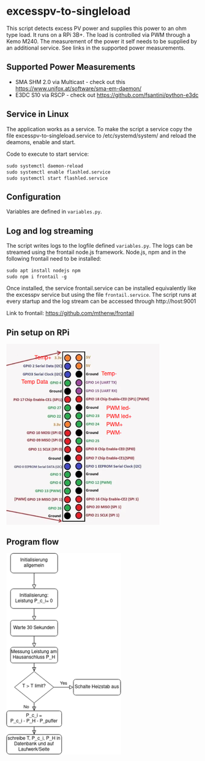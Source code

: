 # excesspv-to-singleload
This script detects excess PV power and supplies this power to an ohm type load. It runs on a RPi 3B+. The load is controlled via PWM through a Kemo M240. The measurement of the power it self needs to be supplied by an additional service. See links in the supported power measurements.

## Supported Power Measurements
* SMA SHM 2.0 via Multicast - check out this https://www.unifox.at/software/sma-em-daemon/
* E3DC S10 via RSCP - check out https://github.com/fsantini/python-e3dc

## Service in Linux
The application works as a service. To make the script a service copy the file excesspv-to-singleload.service to /etc/systemd/system/ and reload the deamons, enable and start.

Code to execute to start service:
```
sudo systemctl daemon-reload
sudo systemctl enable flashled.service
sudo systemctl start flashled.service
```
## Configuration
Variables are defined in `variables.py`.

## Log and log streaming
The script writes logs to the logfile defined `variables.py`. The logs can be streamed using the frontail node.js framework. 
Node.js, npm and in the following frontail need to be installed:
```
sudo apt install nodejs npm
sudo npm i frontail -g
```
Once installed, the service frontail.service can be installed equivalently like the excesspv service but using the file `frontail.service`. The script runs at every startup and the log stream can be accessed through http://host:9001

Link to frontail: https://github.com/mthenw/frontail


## Pin setup on RPi
<img src="https://github.com/lukstein/excesspv-to-singleload/blob/main/singleload%20pinbelegung.png" alt="RPi 3B+ Pin usage" title="Pin usage" width="400"/>

## Program flow
<img src="https://github.com/lukstein/excesspv-to-singleload/blob/main/programmablauf%20singleload.png" alt="Program flow" title="Program flow" width="300"/>
